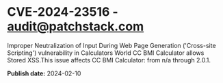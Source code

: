# CVE-2024-23516 - audit@patchstack.com

Improper Neutralization of Input During Web Page Generation ('Cross-site Scripting') vulnerability in Calculators World CC BMI Calculator allows Stored XSS.This issue affects CC BMI Calculator: from n/a through 2.0.1.



**Publish date:** 2024-02-10
